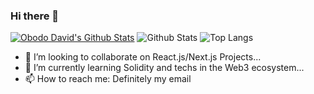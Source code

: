 ### Hi there 👋
[![Obodo David's Github Stats](https://activity-graph.herokuapp.com/graph?username=obododavid&bg_color=1c1917&color=ffffff&line=22c55e&point=ffffff&area_color=1c1917&area=true&hide_border=true&custom_title=My%20Commits%20Graph)](https://github.com/obododavid)
![Github Stats](https://github-readme-stats.vercel.app/api?username=obododavid&count_private=true&show_icons=true&theme=merko)
![Top Langs](https://github-readme-stats.vercel.app/api/top-langs/?username=obododavid&hide=TeX&layout=compact&theme=merko)

- 👯 I’m looking to collaborate on React.js/Next.js Projects...
- 🌱 I’m currently learning Solidity and techs in the Web3 ecosystem...
- 📫 How to reach me: Definitely my email

